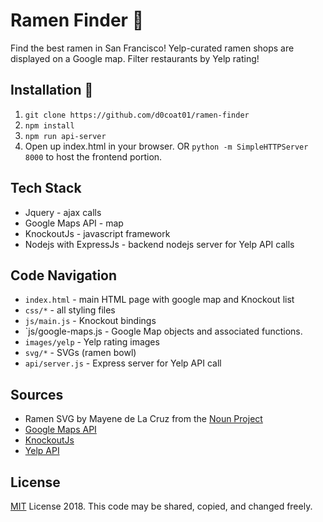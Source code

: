# Ramen Finder :ramen:

Find the best ramen in San Francisco! Yelp-curated ramen shops are displayed on a Google map. Filter restaurants by Yelp rating!

## Installation :rocket:

1. `git clone https://github.com/d0coat01/ramen-finder`
2. `npm install`
3. `npm run api-server`
4. Open up index.html in your browser. OR `python -m SimpleHTTPServer 8000` to host the frontend portion.

## Tech Stack 
* Jquery - ajax calls
* Google Maps API - map
* KnockoutJs - javascript framework
* Nodejs with ExpressJs - backend nodejs server for Yelp API calls

## Code Navigation 

* `index.html` - main HTML page with google map and Knockout list
* `css/*` - all styling files
* `js/main.js` - Knockout bindings
* `js/google-maps.js - Google Map objects and associated functions.
* `images/yelp` - Yelp rating images
* `svg/*` - SVGs (ramen bowl)
* `api/server.js` - Express server for Yelp API call

## Sources

* Ramen SVG by Mayene de La Cruz from the [Noun Project](https://thenounproject.com/term/ramen/18272/)
* [Google Maps API](https://cloud.google.com/maps-platform/)
* [KnockoutJs](http://knockoutjs.com/index.html)
* [Yelp API](https://www.yelp.com/developers/documentation/v3)

## License
[MIT](https://choosealicense.com/licenses/mit/) License 2018. This code may be shared, copied, and changed freely.
